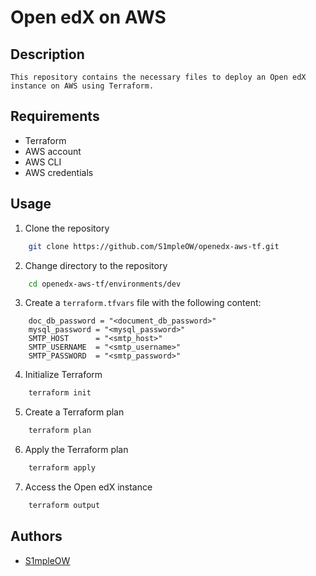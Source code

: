 # Open edX on AWS

## Description

    This repository contains the necessary files to deploy an Open edX instance on AWS using Terraform.

## Requirements

- Terraform
- AWS account
- AWS CLI
- AWS credentials

## Usage

1. Clone the repository

```bash
    git clone https://github.com/S1mpleOW/openedx-aws-tf.git
```

2. Change directory to the repository

```bash
    cd openedx-aws-tf/environments/dev
```

3. Create a `terraform.tfvars` file with the following content:

```hcl
    doc_db_password = "<document_db_password>"
    mysql_password = "<mysql_password>"
    SMTP_HOST      = "<smtp_host>"
    SMTP_USERNAME  = "<smtp_username>"
    SMTP_PASSWORD  = "<smtp_password>"

```

4. Initialize Terraform

```bash
    terraform init
```

5. Create a Terraform plan

```bash
    terraform plan
```

6. Apply the Terraform plan

```bash
    terraform apply
```

7. Access the Open edX instance

```bash
    terraform output
```

## Authors

- [S1mpleOW](https://github.com/s1mpleow)
